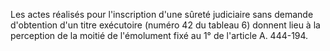 Les actes réalisés pour l'inscription d'une sûreté judiciaire sans demande d'obtention d'un titre exécutoire (numéro 42 du tableau 6) donnent lieu à la perception de la moitié de l'émolument fixé au 1° de l'article A. 444-194.
